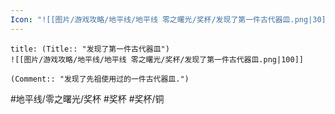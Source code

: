 ```yaml
---
Icon: "![[图片/游戏攻略/地平线/地平线 零之曙光/奖杯/发现了第一件古代器皿.png|30]]"
---
```

```ad-common-bronze-trophy
title: (Title:: "发现了第一件古代器皿")
![[图片/游戏攻略/地平线/地平线 零之曙光/奖杯/发现了第一件古代器皿.png|100]]

(Comment:: "发现了先祖使用过的一件古代器皿.")
```

#地平线/零之曙光/奖杯 #奖杯 #奖杯/铜
